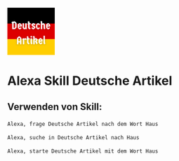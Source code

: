 ![alt text](assets/images/de-DE_smallIconUri.png "Title")
# Alexa Skill Deutsche Artikel



## Verwenden von Skill:

`Alexa, frage Deutsche Artikel nach dem Wort Haus`

`Alexa, suche in Deutsche Artikel nach Haus`

`Alexa, starte Deutsche Artikel mit dem Wort Haus`
